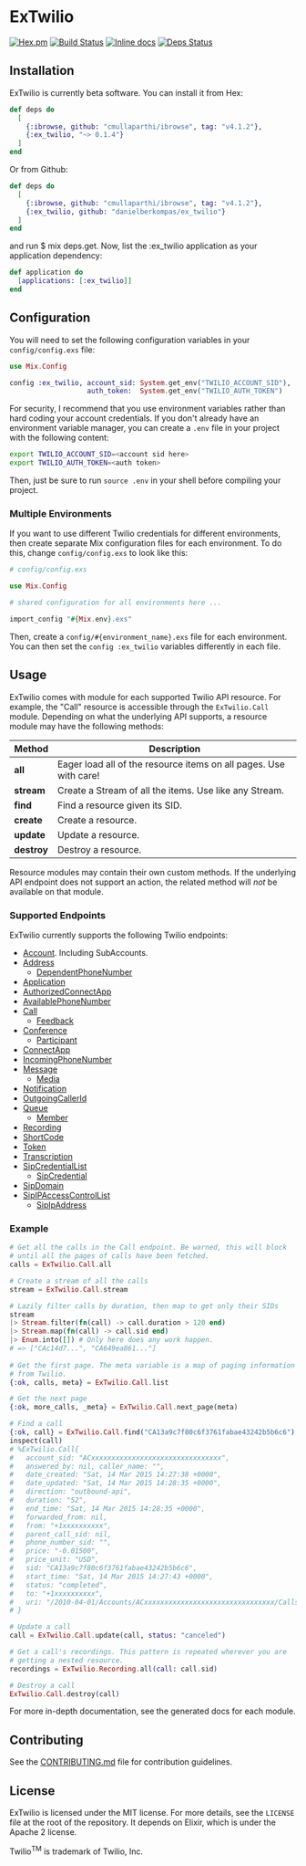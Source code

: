 ExTwilio
========
[![Hex.pm](https://img.shields.io/hexpm/v/ex_twilio.svg)](https://hex.pm/packages/ex_twilio)
[![Build Status](https://travis-ci.org/danielberkompas/ex_twilio.svg?branch=master)](https://travis-ci.org/danielberkompas/ex_twilio)
[![Inline docs](http://inch-ci.org/github/danielberkompas/ex_twilio.svg?branch=master)](http://inch-ci.org/github/danielberkompas/ex_twilio)
[![Deps Status](https://beta.hexfaktor.org/badge/all/github/danielberkompas/ex_twilio.svg)](https://beta.hexfaktor.org/github/danielberkompas/ex_twilio)

## Installation

ExTwilio is currently beta software. You can install it from Hex:

```elixir
def deps do
  [
    {:ibrowse, github: "cmullaparthi/ibrowse", tag: "v4.1.2"},
    {:ex_twilio, "~> 0.1.4"}
  ]
end
```

Or from Github:

```elixir
def deps do
  [
    {:ibrowse, github: "cmullaparthi/ibrowse", tag: "v4.1.2"},
    {:ex_twilio, github: "danielberkompas/ex_twilio"}
  ]
end
```

and run $ mix deps.get. Now, list the :ex_twilio application as your application dependency:

```elixir
def application do
  [applications: [:ex_twilio]]
end
```

## Configuration

You will need to set the following configuration variables in your 
`config/config.exs` file:

```elixir
use Mix.Config

config :ex_twilio, account_sid: System.get_env("TWILIO_ACCOUNT_SID"),
                   auth_token:  System.get_env("TWILIO_AUTH_TOKEN")
```

For security, I recommend that you use environment variables rather than hard
coding your account credentials. If you don't already have an environment
variable manager, you can create a `.env` file in your project with the
following content:

```bash
export TWILIO_ACCOUNT_SID=<account sid here>
export TWILIO_AUTH_TOKEN=<auth token>
```

Then, just be sure to run `source .env` in your shell before compiling your
project.

### Multiple Environments
If you want to use different Twilio credentials for different environments, then
create separate Mix configuration files for each environment. To do this, change
`config/config.exs` to look like this:

```elixir
# config/config.exs

use Mix.Config

# shared configuration for all environments here ...

import_config "#{Mix.env}.exs"
```

Then, create a `config/#{environment_name}.exs` file for each environment. You
can then set the `config :ex_twilio` variables differently in each file.

## Usage

ExTwilio comes with module for each supported Twilio API resource. For example,
the "Call" resource is accessible through the `ExTwilio.Call` module. Depending
on what the underlying API supports, a resource module may have the following
methods:

| Method            | Description                                                       |
| ----------------- | ----------------------------------------------------------------- |
| **all**           | Eager load all of the resource items on all pages. Use with care! |
| **stream**        | Create a Stream of all the items. Use like any Stream.            |
| **find**          | Find a resource given its SID.                                    |
| **create**        | Create a resource.                                                |
| **update**        | Update a resource.                                                |
| **destroy**       | Destroy a resource.                                               |

Resource modules may contain their own custom methods. If the underlying API
endpoint does not support an action, the related method will _not_ be available
on that module.

### Supported Endpoints

ExTwilio currently supports the following Twilio endpoints:

- [Account](https://www.twilio.com/docs/api/2010-04-01/rest/account). Including SubAccounts.
- [Address](https://www.twilio.com/docs/api/2010-04-01/rest/addresses)
    - [DependentPhoneNumber](https://www.twilio.com/docs/api/2010-04-01/rest/addresses#instance-subresources)
- [Application](https://www.twilio.com/docs/api/2010-04-01/rest/applications)
- [AuthorizedConnectApp](https://www.twilio.com/docs/api/2010-04-01/rest/authorized-connect-apps)
- [AvailablePhoneNumber](https://www.twilio.com/docs/api/2010-04-01/rest/available-phone-numbers)
- [Call](https://www.twilio.com/docs/api/2010-04-01/rest/call)
    - [Feedback](https://www.twilio.com/docs/api/2010-04-01/rest/call-feedback)
- [Conference](https://www.twilio.com/docs/api/2010-04-01/rest/conference)
    - [Participant](https://www.twilio.com/docs/api/2010-04-01/rest/participant)
- [ConnectApp](https://www.twilio.com/docs/api/2010-04-01/rest/connect-apps)
- [IncomingPhoneNumber](https://www.twilio.com/docs/api/2010-04-01/rest/incoming-phone-numbers)
- [Message](https://www.twilio.com/docs/api/2010-04-01/rest/message)
    - [Media](https://www.twilio.com/docs/api/2010-04-01/rest/media)
- [Notification](https://www.twilio.com/docs/api/2010-04-01/rest/notification)
- [OutgoingCallerId](https://www.twilio.com/docs/api/2010-04-01/rest/outgoing-caller-ids)
- [Queue](https://www.twilio.com/docs/api/2010-04-01/rest/queue)
    - [Member](https://www.twilio.com/docs/api/2010-04-01/rest/member)
- [Recording](https://www.twilio.com/docs/api/2010-04-01/rest/recording)
- [ShortCode](https://www.twilio.com/docs/api/2010-04-01/rest/short-codes)
- [Token](https://www.twilio.com/docs/api/2010-04-01/rest/token)
- [Transcription](https://www.twilio.com/docs/api/2010-04-01/rest/transcription)
- [SipCredentialList](https://www.twilio.com/docs/api/2010-04-01/rest/credential-list)
    - [SipCredential](https://www.twilio.com/docs/api/rest/credential-list#subresources)
- [SipDomain](https://www.twilio.com/docs/api/2010-04-01/rest/domain)
- [SipIPAccessControlList](https://www.twilio.com/docs/api/2010-04-01/rest/ip-access-control-list)
    - [SipIpAddress](https://www.twilio.com/docs/api/rest/ip-access-control-list#subresources)

### Example

```elixir
# Get all the calls in the Call endpoint. Be warned, this will block
# until all the pages of calls have been fetched.
calls = ExTwilio.Call.all

# Create a stream of all the calls
stream = ExTwilio.Call.stream

# Lazily filter calls by duration, then map to get only their SIDs
stream
|> Stream.filter(fn(call) -> call.duration > 120 end)
|> Stream.map(fn(call) -> call.sid end)
|> Enum.into([]) # Only here does any work happen.
# => ["CAc14d7...", "CA649ea861..."]
 
# Get the first page. The meta variable is a map of paging information
# from Twilio.
{:ok, calls, meta} = ExTwilio.Call.list

# Get the next page
{:ok, more_calls, _meta} = ExTwilio.Call.next_page(meta)

# Find a call
{:ok, call} = ExTwilio.Call.find("CA13a9c7f80c6f3761fabae43242b5b6c6")
inspect(call)
# %ExTwilio.Call{
#   account_sid: "ACxxxxxxxxxxxxxxxxxxxxxxxxxxxxxxxx",
#   answered_by: nil, caller_name: "",
#   date_created: "Sat, 14 Mar 2015 14:27:38 +0000",
#   date_updated: "Sat, 14 Mar 2015 14:28:35 +0000", 
#   direction: "outbound-api",
#   duration: "52", 
#   end_time: "Sat, 14 Mar 2015 14:28:35 +0000",
#   forwarded_from: nil, 
#   from: "+1xxxxxxxxxx", 
#   parent_call_sid: nil,
#   phone_number_sid: "", 
#   price: "-0.01500", 
#   price_unit: "USD",
#   sid: "CA13a9c7f80c6f3761fabae43242b5b6c6",
#   start_time: "Sat, 14 Mar 2015 14:27:43 +0000", 
#   status: "completed",
#   to: "+1xxxxxxxxxx",
#   uri: "/2010-04-01/Accounts/ACxxxxxxxxxxxxxxxxxxxxxxxxxxxxxxxx/Calls/CAxxxxxxxxxxxxxxxxxxxxxxxxxxxxxxxx.json"
# }

# Update a call
call = ExTwilio.Call.update(call, status: "canceled")

# Get a call's recordings. This pattern is repeated wherever you are 
# getting a nested resource.
recordings = ExTwilio.Recording.all(call: call.sid)

# Destroy a call
ExTwilio.Call.destroy(call)
```

For more in-depth documentation, see the generated docs for each module.

## Contributing

See the [CONTRIBUTING.md](CONTRIBUTING.md) file for contribution guidelines.

## License
ExTwilio is licensed under the MIT license. For more details, see the `LICENSE`
file at the root of the repository. It depends on Elixir, which is under the
Apache 2 license.

Twilio<sup>TM</sup> is trademark of Twilio, Inc.

[hex]: http://hex.pm
